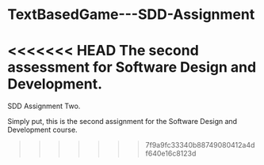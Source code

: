 # TextBasedGame---SDD-Assignment
<<<<<<< HEAD
The second assessment for Software Design and Development.
=======
SDD Assignment Two.

Simply put, this is the second assignment for the Software Design and Development course.
>>>>>>> 7f9a9fc33340b88749080412a4df640e16c8123d
